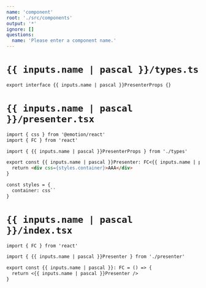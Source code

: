 ```yaml
---
name: 'component'
root: './src/components'
output: '*'
ignore: []
questions:
  name: 'Please enter a component name.'
---
```


# `{{ inputs.name | pascal }}/types.ts`

```markdown
export interface {{ inputs.name | pascal }}PresenterProps {}

```

# `{{ inputs.name | pascal }}/presenter.tsx`

```markdown
import { css } from '@emotion/react'
import { FC } from 'react'

import { {{ inputs.name | pascal }}PresenterProps } from './types'

export const {{ inputs.name | pascal }}Presenter: FC<{{ inputs.name | pascal }}PresenterProps> = () => {
  return <div css={styles.container}>AAA</div>
}

const styles = {
  container: css``
}

```

# `{{ inputs.name | pascal }}/index.tsx`

```markdown
import { FC } from 'react'

import { {{ inputs.name | pascal }}Presenter } from './presenter'

export const {{ inputs.name | pascal }}: FC = () => {
  return <{{ inputs.name | pascal }}Presenter />
}

```
